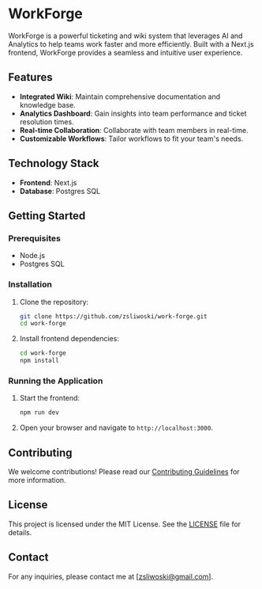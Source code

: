 # WorkForge

WorkForge is a powerful ticketing and wiki system that leverages AI and Analytics to help teams work faster and more efficiently. Built with a Next.js frontend, WorkForge provides a seamless and intuitive user experience.

## Features

- **Integrated Wiki**: Maintain comprehensive documentation and knowledge base.
- **Analytics Dashboard**: Gain insights into team performance and ticket resolution times.
- **Real-time Collaboration**: Collaborate with team members in real-time.
- **Customizable Workflows**: Tailor workflows to fit your team's needs.

## Technology Stack

- **Frontend**: Next.js
- **Database**: Postgres SQL

## Getting Started

### Prerequisites

- Node.js
- Postgres SQL

### Installation

1. Clone the repository:
    ```bash
    git clone https://github.com/zsliwoski/work-forge.git
    cd work-forge
    ```

2. Install frontend dependencies:
    ```bash
    cd work-forge
    npm install
    ```

### Running the Application

1. Start the frontend:
    ```bash
    npm run dev
    ```

3. Open your browser and navigate to `http://localhost:3000`.

## Contributing

We welcome contributions! Please read our [Contributing Guidelines](CONTRIBUTING.md) for more information.

## License

This project is licensed under the MIT License. See the [LICENSE](LICENSE) file for details.

## Contact

For any inquiries, please contact me at [zsliwoski@gmail.com].
